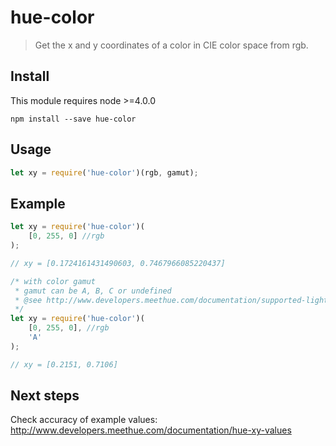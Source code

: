 # hue-color

> Get the x and y coordinates of a color in CIE color space from rgb.

## Install

This module requires node >=4.0.0

```
npm install --save hue-color
```

## Usage

```js
let xy = require('hue-color')(rgb, gamut);
```

## Example

```js
let xy = require('hue-color')(
    [0, 255, 0] //rgb
);

// xy = [0.1724161431490603, 0.7467966085220437]
```

```js
/* with color gamut
 * gamut can be A, B, C or undefined
 * @see http://www.developers.meethue.com/documentation/supported-lights
 */
let xy = require('hue-color')(
    [0, 255, 0], //rgb
    'A'
);

// xy = [0.2151, 0.7106]
```

## Next steps

Check accuracy of example values: http://www.developers.meethue.com/documentation/hue-xy-values

